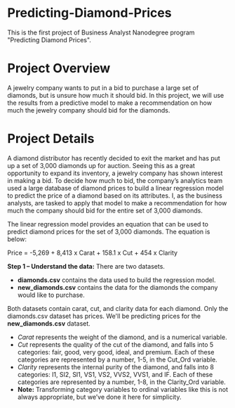 
# Predicting-Diamond-Prices

This is the first project of Business Analyst Nanodegree program "Predicting Diamond Prices". 

# Project Overview 

A jewelry company wants to put in a bid to purchase a large set of diamonds, but is unsure how much it should bid. In this project, we will use the results from a predictive model to make a recommendation on how much the jewelry company should bid for the diamonds.

# Project Details
A diamond distributor has recently decided to exit the market and has put up a set of 3,000 diamonds up for auction. Seeing this as a great opportunity to expand its inventory, a jewelry company has shown interest in making a bid. To decide how much to bid, the company’s analytics team used a large database of diamond prices to build a linear regression model to predict the price of a diamond based on its attributes. I, as the business analysts, are tasked to apply that model to make a recommendation for how much the company should bid for the entire set of 3,000 diamonds.

The linear regression model provides an equation that can be used to predict diamond prices for the set of 3,000 diamonds. The equation is below:

Price = -5,269 + 8,413 x Carat + 158.1 x Cut + 454 x Clarity

**Step 1 – Understand the data:** There are two datasets.

* **diamonds.csv** contains the data used to build the regression model.
* **new_diamonds.csv** contains the data for the diamonds the company would like to purchase.

Both datasets contain carat, cut, and clarity data for each diamond. Only the diamonds.csv dataset has prices. We'll be predicting prices for the **new_diamonds.csv** dataset.

* *Carat* represents the weight of the diamond, and is a numerical variable.
* *Cut* represents the quality of the cut of the diamond, and falls into 5 categories: fair, good, very good, ideal, and premium. Each of these categories are represented by a number, 1-5, in the Cut_Ord variable.
* *Clarity* represents the internal purity of the diamond, and falls into 8 categories: I1, SI2, SI1, VS1, VS2, VVS2, VVS1, and IF. Each of these categories are represented by a number, 1-8, in the Clarity_Ord variable.
* **Note:** Transforming category variables to ordinal variables like this is not always appropriate, but we’ve done it here for simplicity.
